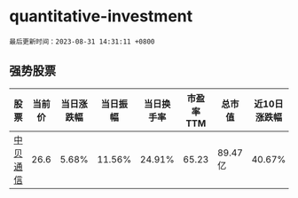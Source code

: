 # quantitative-investment

`最后更新时间：2023-08-31 14:31:11 +0800`

## 强势股票

|股票|当前价|当日涨跌幅|当日振幅|当日换手率|市盈率TTM|总市值|近10日涨跌幅|
|----|----|----|----|----|----|----|----|
|[中贝通信](https://xueqiu.com/S/SH603220)|26.6|5.68%|11.56%|24.91%|65.23|89.47亿|40.67%|
